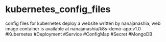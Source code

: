 # kubernetes_config_files
config files for kubernetes deploy a website 
written by nanajanashia, web image container is available at nanajanashia/k8s-demo-app:v1.0
 #Kubernetes #Deployment #Service #ConfigMap #Secret #MongoDB
